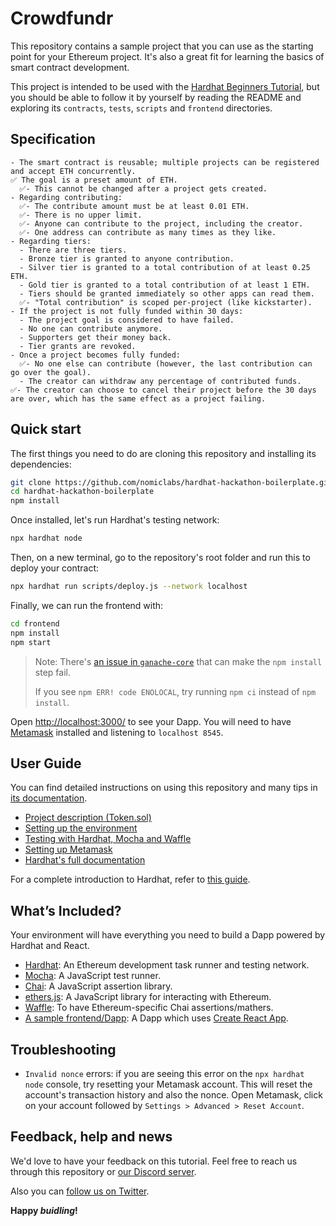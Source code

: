 # Crowdfundr

This repository contains a sample project that you can use as the starting point
for your Ethereum project. It's also a great fit for learning the basics of
smart contract development.

This project is intended to be used with the
[Hardhat Beginners Tutorial](https://hardhat.org/tutorial), but you should be
able to follow it by yourself by reading the README and exploring its
`contracts`, `tests`, `scripts` and `frontend` directories.

## Specification

```
- The smart contract is reusable; multiple projects can be registered and accept ETH concurrently.
✅ The goal is a preset amount of ETH.
  ✅- This cannot be changed after a project gets created.
- Regarding contributing:
  ✅- The contribute amount must be at least 0.01 ETH.
  ✅- There is no upper limit.
  ✅- Anyone can contribute to the project, including the creator.
  ✅- One address can contribute as many times as they like.
- Regarding tiers:
  - There are three tiers.
  - Bronze tier is granted to anyone contribution.
  - Silver tier is granted to a total contribution of at least 0.25 ETH.
  - Gold tier is granted to a total contribution of at least 1 ETH.
  - Tiers should be granted immediately so other apps can read them.
  ✅- "Total contribution" is scoped per-project (like kickstarter).
- If the project is not fully funded within 30 days:
  - The project goal is considered to have failed.
  - No one can contribute anymore.
  - Supporters get their money back.
  - Tier grants are revoked.
- Once a project becomes fully funded:
  ✅- No one else can contribute (however, the last contribution can go over the goal).
  - The creator can withdraw any percentage of contributed funds.
✅- The creator can choose to cancel their project before the 30 days are over, which has the same effect as a project failing.
```

## Quick start

The first things you need to do are cloning this repository and installing its
dependencies:

```sh
git clone https://github.com/nomiclabs/hardhat-hackathon-boilerplate.git
cd hardhat-hackathon-boilerplate
npm install
```

Once installed, let's run Hardhat's testing network:

```sh
npx hardhat node
```

Then, on a new terminal, go to the repository's root folder and run this to
deploy your contract:

```sh
npx hardhat run scripts/deploy.js --network localhost
```

Finally, we can run the frontend with:

```sh
cd frontend
npm install
npm start
```

> Note: There's [an issue in `ganache-core`](https://github.com/trufflesuite/ganache-core/issues/650) that can make the `npm install` step fail. 
>
> If you see `npm ERR! code ENOLOCAL`, try running `npm ci` instead of `npm install`.

Open [http://localhost:3000/](http://localhost:3000/) to see your Dapp. You will
need to have [Metamask](https://metamask.io) installed and listening to
`localhost 8545`.

## User Guide

You can find detailed instructions on using this repository and many tips in [its documentation](https://hardhat.org/tutorial).

- [Project description (Token.sol)](https://hardhat.org/tutorial/4-contracts/)
- [Setting up the environment](https://hardhat.org/tutorial/1-setup/)
- [Testing with Hardhat, Mocha and Waffle](https://hardhat.org/tutorial/5-test/)
- [Setting up Metamask](https://hardhat.org/tutorial/8-frontend/#setting-up-metamask)
- [Hardhat's full documentation](https://hardhat.org/getting-started/)

For a complete introduction to Hardhat, refer to [this guide](https://hardhat.org/getting-started/#overview).

## What’s Included?

Your environment will have everything you need to build a Dapp powered by Hardhat and React.

- [Hardhat](https://hardhat.org/): An Ethereum development task runner and testing network.
- [Mocha](https://mochajs.org/): A JavaScript test runner.
- [Chai](https://www.chaijs.com/): A JavaScript assertion library.
- [ethers.js](https://docs.ethers.io/ethers.js/html/): A JavaScript library for interacting with Ethereum.
- [Waffle](https://github.com/EthWorks/Waffle/): To have Ethereum-specific Chai assertions/mathers.
- [A sample frontend/Dapp](./frontend): A Dapp which uses [Create React App](https://github.com/facebook/create-react-app).

## Troubleshooting

- `Invalid nonce` errors: if you are seeing this error on the `npx hardhat node`
  console, try resetting your Metamask account. This will reset the account's
  transaction history and also the nonce. Open Metamask, click on your account
  followed by `Settings > Advanced > Reset Account`.

## Feedback, help and news

We'd love to have your feedback on this tutorial. Feel free to reach us through
this repository or [our Discord server](https://invite.gg/HardhatSupport).

Also you can [follow us on Twitter](https://twitter.com/HardhatHQ).

**Happy _buidling_!**
